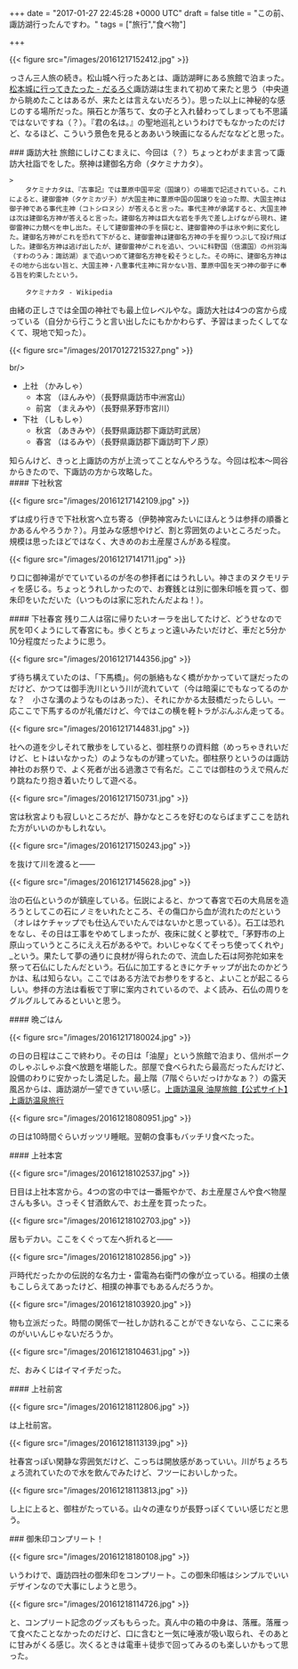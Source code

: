 
+++
date = "2017-01-27 22:45:28 +0000 UTC"
draft = false
title = "この前、諏訪湖行ったんですわ。"
tags = ["旅行","食べ物"]

+++


{{< figure src="/images/20161217152412.jpg"  >}}

っさん三人旅の続き。松山城へ行ったあとは、諏訪湖畔にある旅館で泊まった。[松本城に行ってきたった - だるろぐ](https://blog.daruyanagi.jp/entry/2017/01/15/172254)諏訪湖は生まれて初めて来たと思う（中央道から眺めたことはあるが、来たとは言えないだろう）。思った以上に神秘的な感じのする場所だった。隕石とか落ちて、女の子と入れ替わってしまっても不思議ではないですね（？）。『君の名は。』の聖地巡礼というわけでもなかったのだけど、なるほど、こういう景色を見るとああいう映画になるんだななどと思った。

<div class="section">
    ### 諏訪大社
    旅館にしけこむまえに、今回は（？）ちょっとわがまま言って諏訪大社詣でをした。祭神は建御名方命（タケミナカタ）。

    >
        タケミナカタは、『古事記』では葦原中国平定（国譲り）の場面で記述されている。これによると、建御雷神（タケミカヅチ）が大国主神に葦原中国の国譲りを迫った際、大国主神は御子神である事代主神（コトシロヌシ）が答えると言った。事代主神が承諾すると、大国主神は次は建御名方神が答えると言った。建御名方神は巨大な岩を手先で差し上げながら現れ、建御雷神に力競べを申し出た。そして建御雷神の手を掴むと、建御雷神の手は氷や剣に変化した。建御名方神がこれを恐れて下がると、建御雷神は建御名方神の手を握りつぶして投げ飛ばした。建御名方神は逃げ出したが、建御雷神がこれを追い、ついに科野国（信濃国）の州羽海（すわのうみ：諏訪湖）まで追いつめて建御名方神を殺そうとした。その時に、建御名方神はその地から出ない旨と、大国主神・八重事代主神に背かない旨、葦原中国を天つ神の御子に奉る旨を約束したという。

        タケミナカタ - Wikipedia
    
由緒の正しさでは全国の神社でも最上位レベルやな。諏訪大社は4つの宮から成っている（自分から行こうと言い出したにもかかわらず、予習はまったくしてなくて、現地で知った）。

{{< figure src="/images/20170127215327.png"  >}}

br/>


<ul>
<li>上社 （かみしゃ）
<ul>
<li>本宮 （ほんみや）（長野県諏訪市中洲宮山）</li>
<li>前宮 （まえみや）（長野県茅野市宮川）</li>
</ul></li>
<li>下社 （しもしゃ）
<ul>
<li>秋宮 （あきみや）（長野県諏訪郡下諏訪町武居）</li>
<li>春宮 （はるみや）（長野県諏訪郡下諏訪町下ノ原）</li>
</ul></li>
</ul>知らんけど、きっと上諏訪の方が上流ってことなんやろうな。今回は松本～岡谷からきたので、下諏訪の方から攻略した。

<div class="section">
    #### 下社秋宮
    

{{< figure src="/images/20161217142109.jpg"  >}}

ずは成り行きで下社秋宮へ立ち寄る（伊勢神宮みたいにほんとうは参拝の順番とかあるんやろうか？）。月並みな感想やけど、割と雰囲気のよいところだった。規模は思ったほどではなく、大きめのお土産屋さんがある程度。

{{< figure src="/images/20161217141711.jpg"  >}}

り口に御神湯がでていているのが冬の参拝者にはうれしい。神さまのヌクモリティを感じる。ちょっとうれしかったので、お賽銭とは別に御朱印帳を買って、御朱印をいただいた（いつものは家に忘れたんだよね！）。

</div>
<div class="section">
    #### 下社春宮
    残り二人は宿に帰りたいオーラを出してたけど、どうせなので尻を叩くようにして春宮にも。歩くとちょっと遠いみたいだけど、車だと5分か10分程度だったように思う。

{{< figure src="/images/20161217144356.jpg"  >}}

ず待ち構えていたのは、「下馬橋」。何の脈絡もなく橋がかかっていて謎だったのだけど、かつては御手洗川という川が流れていて（今は暗渠にでもなってるのかな？　小さな溝のようなものはあった）、それにかかる太鼓橋だったらしい。一応ここで下馬するのが礼儀だけど、今ではこの横を軽トラがぶんぶん走ってる。

{{< figure src="/images/20161217144831.jpg"  >}}

社への道を少しそれて散歩をしていると、御柱祭りの資料館（めっちゃきれいだけど、ヒトはいなかった）のようなものが建っていた。御柱祭りというのは諏訪神社のお祭りで、よく死者が出る過激さで有名だ。ここでは御柱のうえで飛んだり跳ねたり抱き着いたりして遊べる。

{{< figure src="/images/20161217150731.jpg"  >}}

宮は秋宮よりも寂しいところだが、静かなところを好むのならばまずここを訪れた方がいいのかもしれない。

{{< figure src="/images/20161217150243.jpg"  >}}

を抜けて川を渡ると――

{{< figure src="/images/20161217145628.jpg"  >}}

治の石仏というのが鎮座している。伝説によると、かつて春宮で石の大鳥居を造ろうとしてこの石にノミをいれたところ、その傷口から血が流れたのだという（オレはケチャップでも仕込んでいたんではないかと思っている）。石工は恐れをなし、その日は工事をやめてしまったが、夜床に就くと夢枕で_「茅野市の上原山っていうところにええ石があるやで。わいじゃなくてそっち使ってくれや」_という。果たして夢の通りに良材が得られたので、流血した石は阿弥陀如来を祭って石仏にしたんだという。石仏に加工するときにケチャップが出たのかどうかは、私は知らない。ここではある方法でお参りをすると、よいことが起こるらしい。参拝の方法は看板で丁寧に案内されているので、よく読み、石仏の周りをグルグルしてみるといいと思う。

</div>
<div class="section">
    #### 晩ごはん
    

{{< figure src="/images/20161217180024.jpg"  >}}

の日の日程はここで終わり。その日は「油屋」という旅館で泊まり、信州ポークのしゃぶしゃぶ食べ放題を堪能した。部屋で食べられたら最高だったんだけど、設備のわりに安かったし満足した。最上階（7階ぐらいだっけかなぁ？）の露天風呂からは、諏訪湖が一望できていい感じ。[上諏訪温泉 油屋旅館【公式サイト】上諏訪温泉旅行](http://www.aburaya-ryokan.co.jp/)

{{< figure src="/images/20161218080951.jpg"  >}}

の日は10時間ぐらいガッツリ睡眠。翌朝の食事もバッチリ食べたった。

</div>
<div class="section">
    #### 上社本宮
    

{{< figure src="/images/20161218102537.jpg"  >}}

日目は上社本宮から。4つの宮の中では一番賑やかで、お土産屋さんや食べ物屋さんも多い。さっそく甘酒飲んで、お土産を買ったった。

{{< figure src="/images/20161218102703.jpg"  >}}

居もデカい。ここをくぐって左へ折れると――

{{< figure src="/images/20161218102856.jpg"  >}}

戸時代だったかの伝説的な名力士・雷電為右衛門の像が立っている。相撲の土俵もこしらえてあったけど、相撲の神事でもあるんだろうか。

{{< figure src="/images/20161218103920.jpg"  >}}

物も立派だった。時間の関係で一社しか訪れることができないなら、ここに来るのがいいんじゃないだろうか。

{{< figure src="/images/20161218104631.jpg"  >}}

だ、おみくじはイマイチだった。

</div>
<div class="section">
    #### 上社前宮
    

{{< figure src="/images/20161218112806.jpg"  >}}

は上社前宮。

{{< figure src="/images/20161218113139.jpg"  >}}

社春宮っぽい閑静な雰囲気だけど、こっちは開放感があっていい。川がちょろちょろ流れていたので水を飲んでみたけど、フツーにおいしかった。

{{< figure src="/images/20161218113813.jpg"  >}}

し上に上ると、御柱がたっている。山々の連なりが長野っぽくていい感じだと思う。

</div>
</div>
<div class="section">
    ### 御朱印コンプリート！
    

{{< figure src="/images/20161218180108.jpg"  >}}

いうわけで、諏訪四社の御朱印をコンプリート。この御朱印帳はシンプルでいいデザインなので大事にしようと思う。

{{< figure src="/images/20161218114726.jpg"  >}}

と、コンプリート記念のグッズももらった。真ん中の箱の中身は、落雁。落雁って食べたことなかったのだけど、口に含むと一気に唾液が吸い取られ、そのあとに甘みがくる感じ。次くるときは電車＋徒歩で回ってみるのも楽しいかもって思った。

</div>

